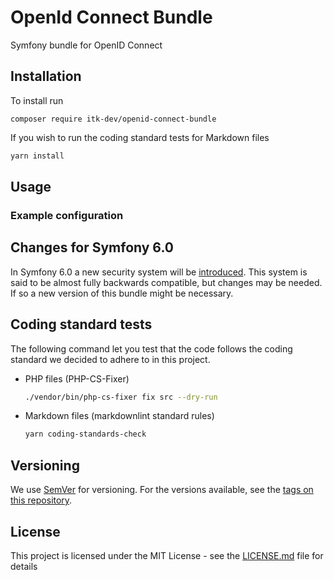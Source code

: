 # OpenId Connect Bundle

Symfony bundle for OpenID Connect

## Installation

To install run

```shell
composer require itk-dev/openid-connect-bundle
```

If you wish to run the coding standard tests for Markdown files

```sh
yarn install
```


## Usage

### Example configuration

## Changes for Symfony 6.0

In Symfony 6.0 a new security system will be 
[introduced](https://symfony.com/doc/current/security/experimental_authenticators.html). 
This system is said to be almost fully backwards compatible, but changes may be needed. 
If so a new version of this bundle might be necessary. 

## Coding standard tests

The following command let you test that the code follows
the coding standard we decided to adhere to in this project.

* PHP files (PHP-CS-Fixer)

    ```sh
    ./vendor/bin/php-cs-fixer fix src --dry-run
    ```

* Markdown files (markdownlint standard rules)

    ```sh
    yarn coding-standards-check
    ```

## Versioning

We use [SemVer](http://semver.org/) for versioning.
For the versions available, see the
[tags on this repository]().

## License

This project is licensed under the MIT License - see the
[LICENSE.md](LICENSE.md) file for details